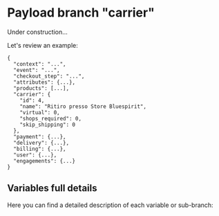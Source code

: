 # Payload branch "carrier"

Under construction...

Let's review an example:

```js{7-13}
{
  "context": "...",
  "event": "...",
  "checkout_step": "...",
  "attributes": {...},
  "products": [...],
  "carrier": {
    "id": 4,
    "name": "Ritiro presso Store Bluespirit",
    "virtual": 0,
    "shops_required": 0,
    "skip_shipping": 0
  },
  "payment": {...},
  "delivery": {...},
  "billing": {...},
  "user": {...},
  "engagements": {...}
}
```
## Variables full details
Here you can find a detailed description of each variable or sub-branch: